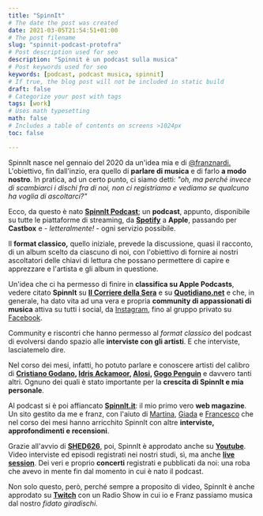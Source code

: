 ```yaml
---
title: "SpinnIt"
# The date the post was created
date: 2021-03-05T21:54:51+01:00
# The post filename
slug: "spinnit-podcast-protofra"
# Post description used for seo
description: "Spinnit è un podcast sulla musica"
# Post keywords used for seo
keywords: [podcast, podcast musica, spinnit]
# If true, the blog post will not be included in static build
draft: false
# Categorize your post with tags
tags: [work]
# Uses math typesetting
math: false
# Includes a table of contents on screens >1024px
toc: false

---
```


SpinnIt nasce nel gennaio del 2020 da un'idea mia e di [@franznardi.](https://spinnit.it) L'obiettivo, fin dall'inzio, era quello di **parlare di musica**  e di farlo **a modo nostro**. In pratica, ad un certo punto, ci siamo detti: _"oh, ma perché invece di scambiarci i dischi fra di noi, non ci registriamo e vediamo se qualcuno ha voglia di ascoltarci?"_ 

Ecco, da questo è nato **[SpinnIt Podcast](https://spinnit.it/category/spinnit-podcast/)**; un **podcast**, appunto, disponibile su tutte le piattaforme di streaming, da **[Spotify](https://open.spotify.com/show/0gQCl58EojARqQR8i0U5LL?si=af-RAkFUQbWRYZN8sr-j9w)** a **Apple**, passando per **Castbox** e - _letteralmente!_ - ogni servizio possibile. 

Il **format classico,** quello iniziale, prevede la discussione, quasi il racconto, di un album scelto da ciascuno di noi, con l'obiettivo di fornire ai nostri ascoltatori delle chiavi di lettura che possano permettere di capire e apprezzare e l'artista e gli album in questione.

Un'idea che ci ha permesso di finire in **classifica su Apple Podcasts**, vedere citato **SpinnIt** su **[Il Corriere della Sera](https://www.corriere.it/tecnologia/21_gennaio_27/i-generi-podcast-piu-amati-true-crime-inchiesta-narrazione-e396695a-6083-11eb-b90c-509c7d96fdd2.shtml)** e su **[Quotidiano.net](https://www.quotidiano.net/magazine/podcast-musica-1.5185342)** e che, in generale, ha dato vita ad una vera e propria **community di appassionati di musica** attiva su tutti i social, da [Instagram](https://www.instagram.com/spinn.it/?hl=it), fino al gruppo privato su [Facebook](https://www.facebook.com/spinnitpodcast/). 

Community e riscontri che hanno permesso al _format classico_ del podcast di evolversi dando spazio alle **interviste con gli artisti**. E che interviste, lasciatemelo dire. 

Nel corso dei mesi, infatti, ho potuto parlare e conoscere artisti del calibro di **[Cristiano Godano](https://spinnit.it/2020/11/06/cristiano-godano-intervista-spinnit-ep-23/), [Idris Ackamoor](https://spinnit.it/2020/09/18/idris-ackamoor-intervista-spinnit-ep-20/), [Alosi](https://spinnit.it/2020/04/07/spinnit-episodio-10-intervista-alosi/), [Gogo Penguin](https://spinnit.it/2020/06/15/gogo-penguin-intervista-spinnit-ep-16/)** e davvero tanti altri. Ognuno dei quali è stato importante per la **crescita di SpinnIt e mia personale**. 

Al podcast si è poi affiancato **[SpinnIt.it](https://spinnit.it)**: il mio primo vero **web magazine**. Un sito gestito da me e franz, con l'aiuto di [Martina](https://spinnit.it/category/spinnit-magazine/the-day-i-tried-to-live/), [Giada](https://spinnit.it/category/spinnit-magazine/the-moonshiner-distillati-di-libri-e-musica/) e [Francesco](https://spinnit.it/category/spinnit-magazine/the-unknown-pleasure/) che nel corso dei mesi hanno arricchito SpinnIt con altre **interviste, approfondimenti e recensioni**. 

Grazie all'avvio di **[SHED626](https://protofra.me/work/shed626/)**, poi, SpinnIt è approdato anche su **[Youtube](https://www.youtube.com/channel/UCul6k2obsh85y2V0fA0fcmA)**. Video interviste ed episodi registrati nei nostri studi, sì, ma anche **[live session](https://www.youtube.com/watch?v=uCHxm47oN0M)**. Dei veri e proprio **concerti** registrati e pubblicati da noi: una roba che avevo in mente fin dal momento in cui è nato il podcast. 

Non solo questo, però, perché sempre a proposito di video, SpinnIt è anche approdato su **[Twitch](https://www.twitch.tv/spinnit_podcast)** con un Radio Show in cui io e Franz passiamo musica dal nostro _fidato giradischi_. 

